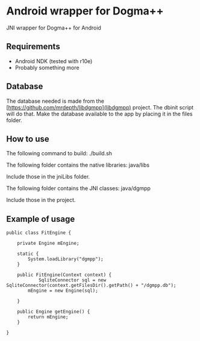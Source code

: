 # Android wrapper for Dogma++

JNI wrapper for Dogma++ for Android

## Requirements
- Android NDK (tested with r10e)
- Probably something more

## Database
The database needed is made from the [https://github.com/mrdepth/libdgmpp](libdgmpp) project. The dbinit script will do that.
Make the database available to the app by placing it in the files folder.

## How to use
The following command to build:
	./build.sh

The following folder contains the native libraries:
	java/libs

Include those in the jniLibs folder.

The following folder contains the JNI classes:
	java/dgmpp

Include those in the project.


## Example of usage
	public class FitEngine {

		private Engine mEngine;

		static {
			System.loadLibrary("dgmpp");
		}
	
		public FitEngine(Context context) {
        		SqliteConnector sql = new SqliteConnector(context.getFilesDir().getPath() + "/dgmpp.db");
			mEngine = new Engine(sql);

		}
	
		public Engine getEngine() {
			return mEngine;
		}

	}
